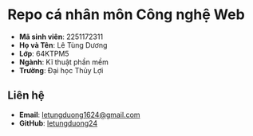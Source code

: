 # Repo cá nhân môn Công nghệ Web

- **Mã sinh viên**: 2251172311  
- **Họ và Tên**: Lê Tùng Dương  
- **Lớp**: 64KTPM5  
- **Ngành**: Kĩ thuật phần mềm  
- **Trường**: Đại học Thủy Lợi  

## Liên hệ
- **Email**: [letungduong1624@gmail.com](mailto:letungduong1624@gmail.com)  
- **GitHub**: [letungduong24](https://github.com/letungduong24)  
